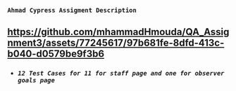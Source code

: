 ### `Ahmad Cypress Assigment Description`


https://github.com/mhammadHmouda/QA_Assignment3/assets/77245617/97b681fe-8dfd-413c-b040-d0579be9f3b6
----------------------------------------------------------------------------------------------------------------------------------

- ### *`12 Test Cases for 11 for staff page and one for observer goals page`*

